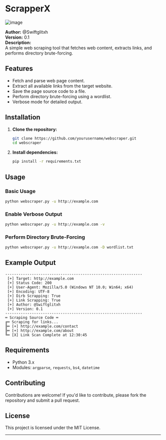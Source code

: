 # ScrapperX
![image](https://github.com/user-attachments/assets/5a0d6b3c-a105-40b3-a005-50a1669fe54a)

**Author:** @Swiftglitxh  
**Version:** 0.1  
**Description:**  
A simple web scraping tool that fetches web content, extracts links, and performs directory brute-forcing.

## Features

- Fetch and parse web page content.
- Extract all available links from the target website.
- Save the page source code to a file.
- Perform directory brute-forcing using a wordlist.
- Verbose mode for detailed output.

## Installation

1. **Clone the repository:**

   ```bash
   git clone https://github.com/yourusername/webscraper.git
   cd webscraper
   ```

2. **Install dependencies:**

   ```bash
   pip install -r requirements.txt
   ```

## Usage

### Basic Usage

```bash
python webscraper.py -u http://example.com
```

### Enable Verbose Output

```bash
python webscraper.py -u http://example.com -v
```

### Perform Directory Brute-Forcing

```bash
python webscraper.py -u http://example.com -D wordlist.txt
```

## Example Output

```
--------------------------------------------------------------
 [+] Target: http://example.com
 [+] Status Code: 200
 [+] User-Agent: Mozilla/5.0 (Windows NT 10.0; Win64; x64)
 [+] Encoding: UTF-8
 [+] Dirb Scrapping: True
 [+] Link Scrapping: True
 [+] Author: @Swiftglitxh
 [+] Version: 0.1
--------------------------------------------------------------
═ Scraping Source Code ═
╔═ Scraping for links...
╠═ [+] http://example.com/contact
╠═ [+] http://example.com/about
╚═ [X] Link Scan Complete at 12:30:45
```

## Requirements

- Python 3.x
- Modules: `argparse`, `requests`, `bs4`, `datetime`

## Contributing

Contributions are welcome! If you'd like to contribute, please fork the repository and submit a pull request.

## License

This project is licensed under the MIT License.

---
